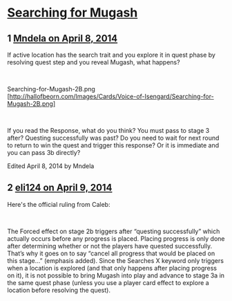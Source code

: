 # [Searching for Mugash](https://community.fantasyflightgames.com/topic/103439-searching-for-mugash/)

## 1 [Mndela on April 8, 2014](https://community.fantasyflightgames.com/topic/103439-searching-for-mugash/?do=findComment&comment=1042071)

If active location has the search trait and you explore it in quest phase by resolving quest step and you reveal Mugash, what happens?

 

Searching-for-Mugash-2B.png [http://hallofbeorn.com/Images/Cards/Voice-of-Isengard/Searching-for-Mugash-2B.png]

 

If you read the Response, what do you think? You must pass to stage 3 after? Questing successfully was past? Do you need to wait for next round to return to win the quest and trigger this response? Or it is immediate and you can pass 3b directly?

Edited April 8, 2014 by Mndela

## 2 [eli124 on April 9, 2014](https://community.fantasyflightgames.com/topic/103439-searching-for-mugash/?do=findComment&comment=1042772)

Here's the official ruling from Caleb: 

 

The Forced effect on stage 2b triggers after “questing successfully” which actually occurs before any progress is placed. Placing progress is only done after determining whether or not the players have quested successfully. That’s why it goes on to say “cancel all progress that would be placed on this stage…” (emphasis added). Since the Searches X keyword only triggers when a location is explored (and that only happens after placing progress on it), it is not possible to bring Mugash into play and advance to stage 3a in the same quest phase (unless you use a player card effect to explore a location before resolving the quest).


